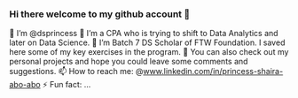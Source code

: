 ### Hi there welcome to my github account 👋

🫅 I’m @dsprincess
👀 I’m a CPA who is trying to shift to Data Analytics and later on Data Science.
🌱 I’m Batch 7 DS Scholar of FTW Foundation. I saved here some of my key exercises in the program.
🔭 You can also check out my personal projects and hope you could leave some comments and suggestions.
📫 How to reach me: @www.linkedin.com/in/princess-shaira-abo-abo
⚡ Fun fact: ...



<!--
**dsprincess/dsprincess** is a ✨ _special_ ✨ repository because its `README.md` (this file) appears on your GitHub profile.

Here are some ideas to get you started:

- 🔭 I’m currently working on ...
- 🌱 I’m currently learning ...
- 👯 I’m looking to collaborate on ...
- 🤔 I’m looking for help with ...
- 💬 Ask me about ...
- 📫 How to reach me: ...
- 😄 Pronouns: ...
- ⚡ Fun fact: ...
-->

